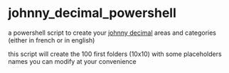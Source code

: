 # johnny_decimal_powershell

a powershell script to create your [johnny decimal](https://johnnydecimal.com/) areas and categories (either in french or in english)

this script will create the 100 first folders (10x10) with some placeholders names you can modify at your convenience
